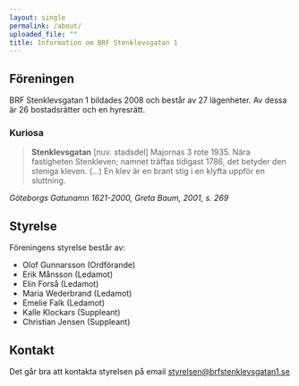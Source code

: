 ```yaml
---
layout: single
permalink: /about/
uploaded_file: ""
title: Information om BRF Stenklevsgatan 1
---
```

## Föreningen

BRF Stenklevsgatan 1 bildades 2008 och består av 27 lägenheter. Av dessa är 26 bostadsrätter och en hyresrätt.

### Kuriosa

> **Stenklevsgatan** \[nuv. stadsdel] Majornas 3 rote 1935. Nära fastigheten Stenkleven; namnet träffas tidigast 1786, det betyder den steniga kleven. (...) En klev är en brant stig i en klyfta uppför en sluttning.

*Göteborgs Gatunamn 1621-2000, Greta Baum, 2001, s. 269*

## Styrelse

Föreningens styrelse består av:

* Olof Gunnarsson (Ordförande)
* Erik Månsson (Ledamot)
* Elin Forså (Ledamot)
* Maria Wederbrand (Ledamot)
* Emelie Falk (Ledamot)
* Kalle Klockars (Suppleant)
* Christian Jensen (Suppleant)

## Kontakt

Det går bra att kontakta styrelsen på email [styrelsen@brfstenklevsgatan1.se](mailto:styrelsen@brfstenklevsgatan1.se)
